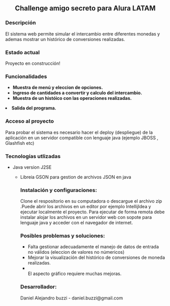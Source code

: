 <h2 align="center"> <b>Challenge amigo secreto para Alura LATAM</b> </h2>

<h3> Descripción </h3>
El sistema web permite simular el intercambio entre diferentes monedas y ademas mostrar un histórico de conversiones realizadas.

<h3> Estado actual </h3>
Proyecto en construcción! 


<h3> Funcionalidades </h3>
<ul><li><b>Muestra de menú y eleccion de opciones.</b>  </li>
<li><b>Ingreso de cantidades a convertir y calculo del  intercambio.</b> </li>
<li><b>Muestra de un históico con las operaciones realizadas.</b> </li></ul>
<li><b>Salida del programa.</b> </li></ul>

<h3> Acceso al proyecto </h3>
Para probar el sistema es necesario hacer el deploy (despliegue) de la aplicación en un servidor compatible con lenguaje java (ejemplo JBOSS , Glashfish etc)

<h3> Tecnologías utlizadas </h3>
<ul><li>Java version J2SE </li>
<ul><li>Libreia GSON para gestion de archivos JSON  en java </li>


<h3> Instalación y configuraciones: </h3>
Clone el respositorio en su computadora o descargue el archivo zip .Puede abrir los archivos en un editor por ejemplo IntellijIdea y ejecutar localmente el proyecto.
Para ejecutar de forma remota debe instalar alojar los archivos en  un servidor web con sopote para lenguaje java y  acceder con el navegador de internet.

<h3> Posibles problemas y soluciones: </h3>
<ul><li>Falta gestionar adecuadamente el manejo de datos de entrada no válidos (eleccion de valores no númericos) </li>
<li>Mejorar la visualización del histórico de conversiones de moneda realizadas. </li>
<li></li>El aspecto gráfico requiere muchas mejoras.</ul>




<h3> Desarrollador: </h3>
Daniel Alejandro buzzi  - daniel.buzzi@gmail.com

